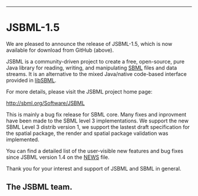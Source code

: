 -------------------------
# JSBML-1.5


We are pleased to announce the release of JSBML-1.5, which is now available for download from GitHub (above).

JSBML is a community-driven project to create a free, open-source, pure Java library for reading, writing, and manipulating
[SBML](http://sbml.org) files and data streams. It is an alternative to the mixed Java/native code-based interface provided 
in [libSBML](http://sbml.org/Software/libSBML).

For more details, please visit the JSBML project home page:

<http://sbml.org/Software/JSBML>

This is mainly a bug fix release for SBML core. Many fixes and inprovment have been made to the SBML level 3 implementations. We support the new SBML Level 3 distrib version 1, we support the lastest draft specification for the spatial package, the render and spatial package validation was implemented.

You can find a detailed list of the user-visible new features and bug fixes since JSBML version 1.4 on the [NEWS](NEWS.md) file.

Thank you for your interest and support of JSBML and SBML in general.

## The JSBML team.
 
